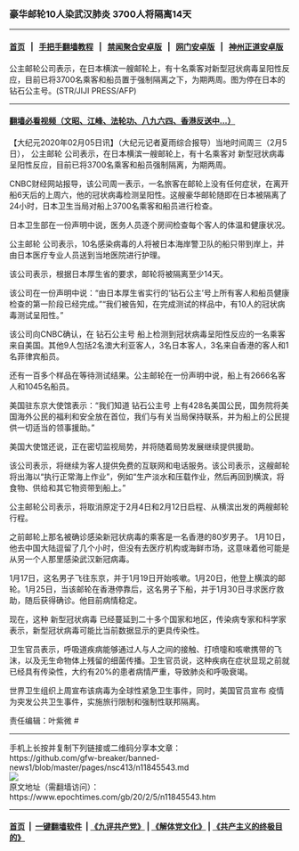 ### 豪华邮轮10人染武汉肺炎 3700人将隔离14天
------------------------

#### [首页](https://github.com/gfw-breaker/banned-news1/blob/master/README.md) &nbsp;&nbsp;|&nbsp;&nbsp; [手把手翻墙教程](https://github.com/gfw-breaker/guides/wiki) &nbsp;&nbsp;|&nbsp;&nbsp; [禁闻聚合安卓版](https://github.com/gfw-breaker/bn-android) &nbsp;&nbsp;|&nbsp;&nbsp; [网门安卓版](https://github.com/oGate2/oGate) &nbsp;&nbsp;|&nbsp;&nbsp; [神州正道安卓版](https://github.com/SzzdOgate/update) 



<div><img alt="" class="aligncenter wp-post-image" src="https://i.epochtimes.com/assets/uploads/2020/02/000_1OP6MH-600x400.jpg"/>
<div class="red16 caption">
 公主邮轮公司表示，在日本横滨一艘邮轮上，有十名乘客对新型冠状病毒呈阳性反应，目前已将3700名乘客和船员置于强制隔离之下，为期两周。图为停在日本的钻石公主号。(STR/JIJI PRESS/AFP)
</div>
</div><hr/>

#### [翻墙必看视频（文昭、江峰、法轮功、八九六四、香港反送中...）](https://github.com/gfw-breaker/banned-news1/blob/master/pages/link3.md)

<div><p>
 【大纪元2020年02月05日讯】（大纪元记者夏雨综合报导）当地时间周三（2月5日），
 <ok href="https://www.epochtimes.com/gb/tag/%E5%85%AC%E4%B8%BB%E9%82%AE%E8%BD%AE.html">
  公主邮轮
 </ok>
 公司表示，在日本横滨一艘邮轮上，有十名乘客对
 <ok href="https://www.epochtimes.com/gb/tag/%E6%96%B0%E5%9E%8B%E5%86%A0%E7%8A%B6%E7%97%85%E6%AF%92.html">
  新型冠状病毒
 </ok>
 呈阳性反应，目前已将3700名乘客和船员强制隔离，为期两周。
</p>
<p>
 CNBC财经网站报导，该公司周一表示，一名旅客在邮轮上没有任何症状，在离开船6天后的上周六，他的冠状病毒检测呈阳性。这艘豪华邮轮随即在日本被隔离了24小时，日本卫生当局对船上3700名乘客和船员进行检查。
</p>
<p>
 日本卫生部在一份声明中说，医务人员逐个房间检查每个客人的体温和健康状况。
</p>
<p>
 <ok href="https://www.epochtimes.com/gb/tag/%E5%85%AC%E4%B8%BB%E9%82%AE%E8%BD%AE.html">
  公主邮轮
 </ok>
 公司表示，10名感染病毒的人将被日本海岸警卫队的船只带到岸上，并由日本医疗专业人员送到当地医院进行护理。
</p>
<p>
 该公司表示，根据日本厚生省的要求，邮轮将被隔离至少14天。
</p>
<p>
 该公司在一份声明中说：“由日本厚生省实行的‘钻石公主’号上所有客人和船员健康检查的第一阶段已经完成。”“我们被告知，在完成测试的样品中，有10人的冠状病毒测试呈阳性。”
</p>
<p>
 该公司向CNBC确认，在
 <ok href="https://www.epochtimes.com/gb/tag/%E9%92%BB%E7%9F%B3%E5%85%AC%E4%B8%BB%E5%8F%B7.html">
  钻石公主号
 </ok>
 船上检测到冠状病毒呈阳性反应的一名乘客来自美国。其他9人包括2名澳大利亚客人，3名日本客人，3名来自香港的客人和1名菲律宾船员。
</p>
<p>
 还有一百多个样品在等待测试结果。公主邮轮在一份声明中说，船上有2666名客人和1045名船员。
</p>
<p>
 美国驻东京大使馆表示：“我们知道
 <ok href="https://www.epochtimes.com/gb/tag/%E9%92%BB%E7%9F%B3%E5%85%AC%E4%B8%BB%E5%8F%B7.html">
  钻石公主号
 </ok>
 上有428名美国公民，国务院将美国海外公民的福利和安全放在首位，我们与有关当局保持联系，并为船上的公民提供一切适当的领事援助。”
</p>
<p>
 美国大使馆还说，正在密切监视局势，并将随着局势发展继续提供援助。
</p>
<p>
 该公司表示，将继续为客人提供免费的互联网和电话服务。该公司表示，这艘邮轮将出海以“执行正常海上作业”，例如“生产淡水和压载作业，然后再回到横滨，将食物、供给和其它物资带到船上。”
</p>
<p>
 公主邮轮公司表示，将取消原定于2月4日和2月12日启程、从横滨出发的两艘邮轮行程。
</p>
<p>
 之前邮轮上那名被确诊感染新冠状病毒的乘客是一名香港的80岁男子。 1月10日，他去中国大陆逗留了几个小时，但没有去医疗机构或海鲜市场，这意味着他可能是从另一个人那里感染武汉新冠病毒。
</p>
<p>
 1月17日，这名男子飞往东京，并于1月19日开始咳嗽。1月20日，他登上横滨的邮轮。1月25日，当该邮轮在香港停靠后，这名男子下船，并于1月30日寻求医疗救助，随后获得确诊。他目前病情稳定。
</p>
<p>
 现在，这种
 <ok href="https://www.epochtimes.com/gb/tag/%E6%96%B0%E5%9E%8B%E5%86%A0%E7%8A%B6%E7%97%85%E6%AF%92.html">
  新型冠状病毒
 </ok>
 已经蔓延到二十多个国家和地区，传染病专家和科学家表示，新型冠状病毒可能比当前数据显示的更具传染性。
</p>
<p>
 卫生官员表示，呼吸道疾病能够通过人与人之间的接触、打喷嚏和咳嗽携带的飞沫，以及无生命物体上残留的细菌传播。卫生官员说，这种疾病在症状显现之前就已经具有传染性，大约有20%的患者病情严重，导致肺炎和呼吸衰竭。
</p>
<p>
 世界卫生组织上周宣布该病毒为全球性紧急卫生事件，同时，美国官员宣布
 <ok href="https://www.epochtimes.com/gb/tag/%E7%96%AB%E6%83%85.html">
  疫情
 </ok>
 为突发公共卫生事件，实施旅行限制和强制性联邦隔离。
</p>
<p>
 责任编辑：叶紫微 #
</p>
</div>
<hr/>
手机上长按并复制下列链接或二维码分享本文章：<br/>
https://github.com/gfw-breaker/banned-news1/blob/master/pages/nsc413/n11845543.md <br/>
<a href='https://github.com/gfw-breaker/banned-news1/blob/master/pages/nsc413/n11845543.md'><img src='https://github.com/gfw-breaker/banned-news1/blob/master/pages/nsc413/n11845543.md.png'/></a> <br/>
原文地址（需翻墙访问）：https://www.epochtimes.com/gb/20/2/5/n11845543.htm


------------------------
#### [首页](https://github.com/gfw-breaker/banned-news1/blob/master/README.md) &nbsp;|&nbsp; [一键翻墙软件](https://github.com/gfw-breaker/nogfw/blob/master/README.md) &nbsp;| [《九评共产党》](https://github.com/gfw-breaker/9ping.md/blob/master/README.md#九评之一评共产党是什么) | [《解体党文化》](https://github.com/gfw-breaker/jtdwh.md/blob/master/README.md) | [《共产主义的终极目的》](https://github.com/gfw-breaker/gczydzjmd.md/blob/master/README.md)


<img src='http://gfw-breaker.win/banned-news/pages/nsc413/n11845543.md' width='0px' height='0px'/>